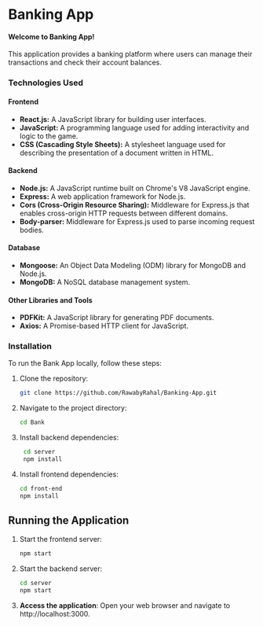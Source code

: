 # Banking App

#### Welcome to Banking App!
This application provides a banking platform where users can manage their transactions and check their account balances.

### Technologies Used

#### Frontend
- **React.js:** A JavaScript library for building user interfaces.
- **JavaScript:** A programming language used for adding interactivity and logic to the game.
- **CSS (Cascading Style Sheets):** A stylesheet language used for describing the presentation of a document written in HTML.

#### Backend
- **Node.js:** A JavaScript runtime built on Chrome's V8 JavaScript engine.
- **Express:** A web application framework for Node.js.
- **Cors (Cross-Origin Resource Sharing):** Middleware for Express.js that enables cross-origin HTTP requests between different domains.
- **Body-parser:** Middleware for Express.js used to parse incoming request bodies.

#### Database
- **Mongoose:** An Object Data Modeling (ODM) library for MongoDB and Node.js.
- **MongoDB:** A NoSQL database management system.

#### Other Libraries and Tools
- **PDFKit:** A JavaScript library for generating PDF documents.
- **Axios:** A Promise-based HTTP client for JavaScript.

### Installation

To run the Bank App locally, follow these steps:

1. Clone the repository:
   
   ```bash
   git clone https://github.com/RawabyRahal/Banking-App.git
   
2. Navigate to the project directory:
   
    ```bash
    cd Bank

3. Install backend dependencies:
   
   ```bash
    cd server
    npm install

4. Install frontend dependencies:
   ```bash
   cd front-end
   npm install
   
## Running the Application

1. Start the frontend server:
   
   ```bash
   npm start
   
2. Start the backend server:

    ```bash
    cd server
    npm start

3. **Access the application**:
   Open your web browser and navigate to http://localhost:3000.

